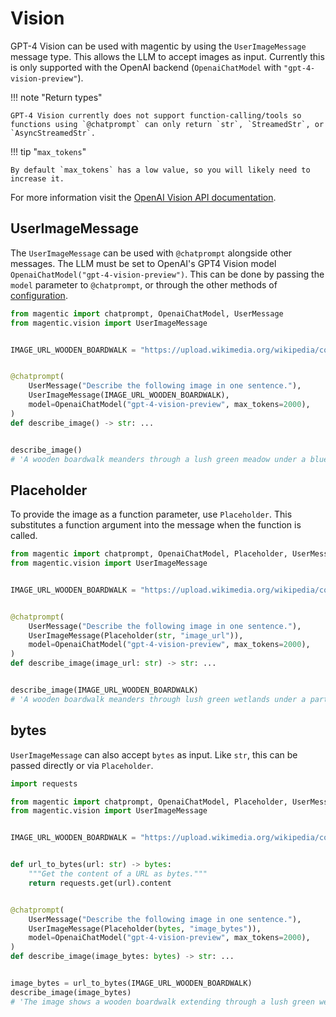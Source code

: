 # Vision

GPT-4 Vision can be used with magentic by using the `UserImageMessage` message type. This allows the LLM to accept images as input. Currently this is only supported with the OpenAI backend (`OpenaiChatModel` with `"gpt-4-vision-preview"`).

!!! note "Return types"

    GPT-4 Vision currently does not support function-calling/tools so functions using `@chatprompt` can only return `str`, `StreamedStr`, or `AsyncStreamedStr`.

!!! tip "`max_tokens`"

    By default `max_tokens` has a low value, so you will likely need to increase it.

For more information visit the [OpenAI Vision API documentation](https://platform.openai.com/docs/guides/vision).

## UserImageMessage

The `UserImageMessage` can be used with `@chatprompt` alongside other messages. The LLM must be set to OpenAI's GPT4 Vision model `OpenaiChatModel("gpt-4-vision-preview")`. This can be done by passing the `model` parameter to `@chatprompt`, or through the other methods of [configuration](configuration.md).

```python
from magentic import chatprompt, OpenaiChatModel, UserMessage
from magentic.vision import UserImageMessage


IMAGE_URL_WOODEN_BOARDWALK = "https://upload.wikimedia.org/wikipedia/commons/thumb/d/dd/Gfp-wisconsin-madison-the-nature-boardwalk.jpg/2560px-Gfp-wisconsin-madison-the-nature-boardwalk.jpg"


@chatprompt(
    UserMessage("Describe the following image in one sentence."),
    UserImageMessage(IMAGE_URL_WOODEN_BOARDWALK),
    model=OpenaiChatModel("gpt-4-vision-preview", max_tokens=2000),
)
def describe_image() -> str: ...


describe_image()
# 'A wooden boardwalk meanders through a lush green meadow under a blue sky with wispy clouds.'
```

## Placeholder

To provide the image as a function parameter, use `Placeholder`. This substitutes a function argument into the message when the function is called.

```python hl_lines="10"
from magentic import chatprompt, OpenaiChatModel, Placeholder, UserMessage
from magentic.vision import UserImageMessage


IMAGE_URL_WOODEN_BOARDWALK = "https://upload.wikimedia.org/wikipedia/commons/thumb/d/dd/Gfp-wisconsin-madison-the-nature-boardwalk.jpg/2560px-Gfp-wisconsin-madison-the-nature-boardwalk.jpg"


@chatprompt(
    UserMessage("Describe the following image in one sentence."),
    UserImageMessage(Placeholder(str, "image_url")),
    model=OpenaiChatModel("gpt-4-vision-preview", max_tokens=2000),
)
def describe_image(image_url: str) -> str: ...


describe_image(IMAGE_URL_WOODEN_BOARDWALK)
# 'A wooden boardwalk meanders through lush green wetlands under a partly cloudy blue sky.'
```

## bytes

`UserImageMessage` can also accept `bytes` as input. Like `str`, this can be passed directly or via `Placeholder`.

```python
import requests

from magentic import chatprompt, OpenaiChatModel, Placeholder, UserMessage
from magentic.vision import UserImageMessage


IMAGE_URL_WOODEN_BOARDWALK = "https://upload.wikimedia.org/wikipedia/commons/thumb/d/dd/Gfp-wisconsin-madison-the-nature-boardwalk.jpg/2560px-Gfp-wisconsin-madison-the-nature-boardwalk.jpg"


def url_to_bytes(url: str) -> bytes:
    """Get the content of a URL as bytes."""
    return requests.get(url).content


@chatprompt(
    UserMessage("Describe the following image in one sentence."),
    UserImageMessage(Placeholder(bytes, "image_bytes")),
    model=OpenaiChatModel("gpt-4-vision-preview", max_tokens=2000),
)
def describe_image(image_bytes: bytes) -> str: ...


image_bytes = url_to_bytes(IMAGE_URL_WOODEN_BOARDWALK)
describe_image(image_bytes)
# 'The image shows a wooden boardwalk extending through a lush green wetland with a backdrop of blue skies and scattered clouds.'
```
